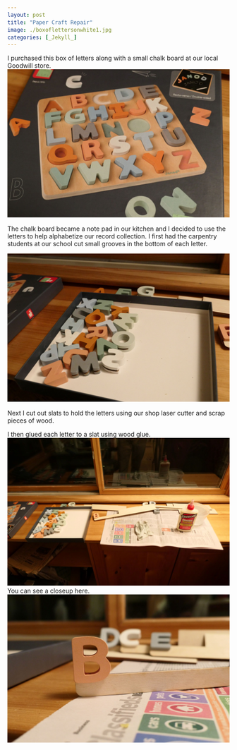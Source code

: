 ```yaml
---
layout: post
title: "Paper Craft Repair"
image: ./boxoflettersonwhite1.jpg
categories: [_Jekyll_]
---
```


I purchased this box of letters along with a small chalk board at our local Goodwill store. 
![grooves](./lettersinbox.JPG)

The chalk board became a note pad in our kitchen and I decided to use the letters to help alphabetize our record collection. I first had the carpentry students at our school cut small grooves in the bottom of each letter.

![grooves](./letterswithcuts.JPG)

Next I cut out slats to hold the letters using our shop laser cutter and scrap pieces of wood. 

I then glued each letter to a slat using wood glue.
![grooves](./lettersandglue.JPG)
You can see a closeup here. 
![grooves](./singleletter.JPG)

